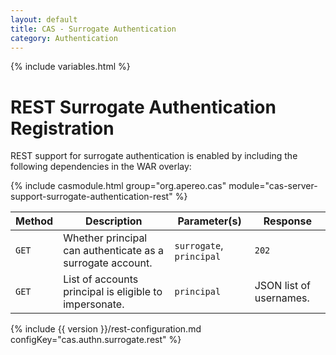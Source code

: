 ```yaml
---
layout: default
title: CAS - Surrogate Authentication
category: Authentication
---
```

{% include variables.html %}


# REST Surrogate Authentication Registration

REST support for surrogate authentication is enabled by including the following dependencies in the WAR overlay:

{% include casmodule.html group="org.apereo.cas" module="cas-server-support-surrogate-authentication-rest" %}

| Method       | Description                                                   | Parameter(s)             | Response
|--------------|---------------------------------------------------------------|--------------------------|-----------
| `GET`        | Whether principal can authenticate as a surrogate account.    | `surrogate`, `principal` | `202`
| `GET`        | List of accounts principal is eligible to impersonate.        | `principal` | JSON list of usernames.

{% include {{ version }}/rest-configuration.md configKey="cas.authn.surrogate.rest" %}
